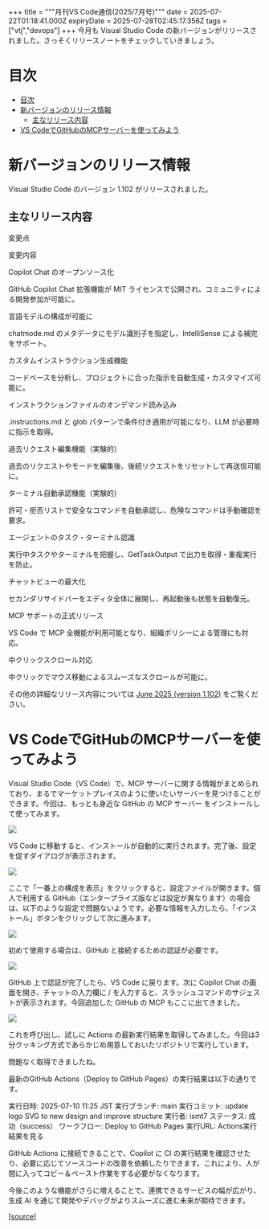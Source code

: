 +++
title = """月刊VS Code通信(2025/7月号)"""
date = 2025-07-22T01:18:41.000Z
expiryDate = 2025-07-28T02:45:17.356Z
tags = ["vtj","devops"]
+++
今月も Visual Studio Code の新バージョンがリリースされました。さっそくリリースノートをチェックしていきましょう。

目次
==

*   [目次](#目次)
*   [新バージョンのリリース情報](#新バージョンのリリース情報)
    *   [主なリリース内容](#主なリリース内容)
*   [VS CodeでGitHubのMCPサーバーを使ってみよう](#VS-CodeでGitHubのMCPサーバーを使ってみよう)

新バージョンのリリース情報
=============

Visual Studio Code のバージョン 1.102 がリリースされました。

主なリリース内容
--------

変更点

変更内容

Copilot Chat のオープンソース化

GitHub Copilot Chat 拡張機能が MIT ライセンスで公開され、コミュニティによる開発参加が可能に。

言語モデルの構成が可能に

chatmode.md のメタデータにモデル識別子を指定し、IntelliSense による補完をサポート。

カスタムインストラクション生成機能

コードベースを分析し、プロジェクトに合った指示を自動生成・カスタマイズ可能に。

インストラクションファイルのオンデマンド読み込み

.instructions.md と glob パターンで条件付き適用が可能になり、LLM が必要時に指示を取得。

過去リクエスト編集機能（実験的）

過去のリクエストやモードを編集後、後続リクエストをリセットして再送信可能に。

ターミナル自動承認機能（実験的）

許可・拒否リストで安全なコマンドを自動承認し、危険なコマンドは手動確認を要求。

エージェントのタスク・ターミナル認識

実行中タスクやターミナルを把握し、GetTaskOutput で出力を取得・重複実行を防止。

チャットビューの最大化

セカンダリサイドバーをエディタ全体に展開し、再起動後も状態を自動復元。

MCP サポートの正式リリース

VS Code で MCP 全機能が利用可能となり、組織ポリシーによる管理にも対応。

中クリックスクロール対応

中クリックでマウス移動によるスムーズなスクロールが可能に。

その他の詳細なリリース内容については [June 2025 (version 1.102)](https://code.visualstudio.com/updates/v1_102) をご覧ください。

VS CodeでGitHubのMCPサーバーを使ってみよう
=============================

Visual Studio Code（VS Code）で、MCP サーバーに関する情報がまとめられており、まるでマーケットプレイスのように使いたいサーバーを見つけることができます。今回は、もっとも身近な GitHub の MCP サーバー をインストールして使ってみます。

![](https://cdn-ak.f.st-hatena.com/images/fotolife/v/virtualtech/20250722/20250722101842.png)

VS Code に移動すると、インストールが自動的に実行されます。完了後、設定を促すダイアログが表示されます。

![](https://cdn-ak.f.st-hatena.com/images/fotolife/v/virtualtech/20250722/20250722101845.png)

ここで「一番上の構成を表示」をクリックすると、設定ファイルが開きます。個人で利用する GitHub（エンタープライズ版などは設定が異なります）の場合は、以下のような設定で問題ないようです。必要な情報を入力したら、「インストール」ボタンをクリックして次に進みます。

![](https://cdn-ak.f.st-hatena.com/images/fotolife/v/virtualtech/20250722/20250722101849.png)

初めて使用する場合は、GitHub と接続するための認証が必要です。

![](https://cdn-ak.f.st-hatena.com/images/fotolife/v/virtualtech/20250722/20250722101852.png)

GitHub 上で認証が完了したら、VS Code に戻ります。次に Copilot Chat の画面を開き、チャットの入力欄に / を入力すると、スラッシュコマンドのサジェストが表示されます。今回追加した GitHub の MCP もここに出てきました。

![](https://cdn-ak.f.st-hatena.com/images/fotolife/v/virtualtech/20250722/20250722101855.png)

これを呼び出し、試しに Actions の最新実行結果を取得してみました。今回は3分クッキング方式であらかじめ用意しておいたリポジトリで実行しています。

問題なく取得できましたね。

最新のGitHub Actions（Deploy to GitHub Pages）の実行結果は以下の通りです。

実行日時: 2025-07-10 11:25 JST
実行ブランチ: main
実行コミット: update logo SVG to new design and improve structure
実行者: ismt7
ステータス: 成功（success）
ワークフロー: Deploy to GitHub Pages
実行URL: Actions実行結果を見る

GitHub Actions に接続できることで、Copilot に CI の実行結果を確認させたり、必要に応じてソースコードの改善を依頼したりできます。これにより、人が間に入ってコピー＆ペースト作業をする必要がなくなります。

今後このような機能がさらに増えることで、連携できるサービスの幅が広がり、生成 AI を通じて開発やデバッグがよりスムーズに進む未来が期待できます。

[[source]](https://devops-blog.virtualtech.jp/entry/20250722/1753147121)
